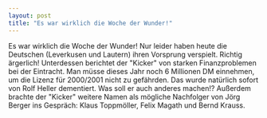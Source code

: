 ```yaml
---
layout: post
title: "Es war wirklich die Woche der Wunder!"
---
```


Es war wirklich die Woche der Wunder! Nur leider haben heute die Deutschen (Leverkusen und Lautern) ihren Vorsprung verspielt. Richtig ärgerlich! Unterdessen berichtet der "Kicker" von starken Finanzproblemen bei der Eintracht. Man müsse dieses Jahr noch 6 Millionen DM einnehmen, um die Lizenz für 2000/2001 nicht zu gefährden. Das wurde natürlich sofort von Rolf Heller dementiert. Was soll er auch anderes machen!? Außerdem brachte der "Kicker" weitere Namen als mögliche Nachfolger von Jörg Berger ins Gespräch: Klaus Toppmöller, Felix Magath und Bernd Krauss.
